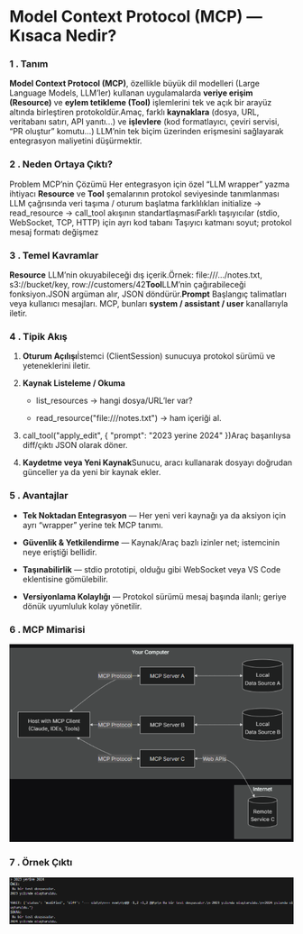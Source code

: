 Model Context Protocol (MCP) — Kısaca Nedir?
============================================

### 1 . Tanım

**Model Context Protocol (MCP)**, özellikle büyük dil modelleri (Large Language Models, LLM’ler) kullanan uygulamalarda **veriye erişim (Resource)** ve **eylem tetikleme (Tool)** işlemlerini tek ve açık bir arayüz altında birleştiren protokoldür.Amaç, farklı **kaynaklara** (dosya, URL, veritabanı satırı, API yanıtı…) ve **işlevlere** (kod formatlayıcı, çeviri servisi, “PR oluştur” komutu…) LLM’nin tek biçim üzerinden erişmesini sağlayarak entegrasyon maliyetini düşürmektir.

### 2 . Neden Ortaya Çıktı?

Problem MCP’nin Çözümü Her entegrasyon için özel “LLM wrapper” yazma ihtiyacı **Resource** ve **Tool** şemalarının protokol seviyesinde tanımlanması LLM çağrısında veri taşıma / oturum başlatma farklılıkları initialize → read\_resource → call\_tool akışının standartlaşmasıFarklı taşıyıcılar (stdio, WebSocket, TCP, HTTP) için ayrı kod tabanı Taşıyıcı katmanı soyut; protokol mesaj formatı değişmez

### 3 . Temel Kavramlar
**Resource** LLM’nin okuyabileceği dış içerik.Örnek: file:///.../notes.txt, s3://bucket/key, row://customers/42**Tool**LLM’nin çağırabileceği fonksiyon.JSON argüman alır, JSON döndürür.**Prompt** Başlangıç talimatları veya kullanıcı mesajları. MCP, bunları **system / assistant / user** kanallarıyla iletir.

### 4 . Tipik Akış

1.  **Oturum Açılışı**İstemci (ClientSession) sunucuya protokol sürümü ve yeteneklerini iletir.
    
2.  **Kaynak Listeleme / Okuma**
    
    *   list\_resources → hangi dosya/URL’ler var?
        
    *   read\_resource("file:///notes.txt") → ham içeriği al.
        
3.  call\_tool("apply\_edit", { "prompt": "2023 yerine 2024" })Araç başarılıysa diff/çıktı JSON olarak döner.
    
4.  **Kaydetme veya Yeni Kaynak**Sunucu, aracı kullanarak dosyayı doğrudan günceller ya da yeni bir kaynak ekler.
    
### 5 . Avantajlar

*   **Tek Noktadan Entegrasyon** — Her yeni veri kaynağı ya da aksiyon için ayrı “wrapper” yerine tek MCP tanımı.
    
*   **Güvenlik & Yetkilendirme** — Kaynak/Araç bazlı izinler net; istemcinin neye eriştiği bellidir.
    
*   **Taşınabilirlik** — stdio prototipi, olduğu gibi WebSocket veya VS Code eklentisine gömülebilir.
    
*   **Versiyonlama Kolaylığı** — Protokol sürümü mesaj başında ilanlı; geriye dönük uyumluluk kolay yönetilir.

### 6 . MCP Mimarisi
![MCP Mimarisi](docs/img/2.png)

### 7 . Örnek Çıktı
![Örnek Çıktı](docs/img/1.png)
